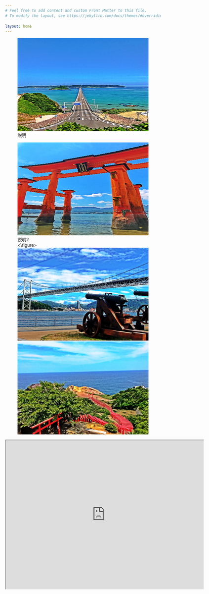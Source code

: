 ```yaml
---
# Feel free to add content and custom Front Matter to this file.
# To modify the layout, see https://jekyllrb.com/docs/themes/#overriding-theme-defaults

layout: home
---
```


<link rel="stylesheet" href="https://cdn.jsdelivr.net/bxslider/4.2.12/jquery.bxslider.css">
<script src="https://ajax.googleapis.com/ajax/libs/jquery/3.1.1/jquery.min.js"></script>
<script src="https://cdn.jsdelivr.net/bxslider/4.2.12/jquery.bxslider.min.js"></script>

<script type="text/javascript">
        $(document).ready(function(){
            $('.slider').bxSlider({
                auto: true,
                pause: 5000,
            });
        });
</script>

<div class="slider">
<figure><img src="8D0BE253-069E-48F3-B903-DE002E58BF93-min.jpeg" width="500" height="300" alt=""><figcaption>説明</figcaption></figure>
<figure><img src="94330D2F-2703-47D2-BA21-89AE2FFF84D5-min.jpeg" width="500" height="300" alt=""><figcaption>説明2</figcaption><\figure>
<img src="A54B0539-92DD-4828-A5D3-2D3123BD897B-min.jpeg" width="500" height="300" alt="">
<img src="CD2C95F7-AF6B-4474-9980-AAA17B422D3E-min.jpeg" width="500" height="300" alt="">
</div>

<iframe src="https://www.google.com/maps/d/u/0/embed?mid=1rMVt1bc2Xd8mjDe3hJpEtVabljleHwMF" width="640" height="480"></iframe>
